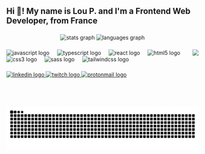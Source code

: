 <h2 align="left">Hi 👋! My name is Lou P. and I'm a Frontend Web Developer, from France</h2>

###

<div align="center">
  <img src="https://github-readme-stats.vercel.app/api?username=loumorganrene&hide_title=false&hide_rank=true&show_icons=true&include_all_commits=false&count_private=true&disable_animations=false&theme=tokyonight&locale=en&hide_border=false" height="150" alt="stats graph"  />
  <img src="https://github-readme-stats.vercel.app/api/top-langs?username=loumorganrene&locale=en&hide_title=false&layout=compact&card_width=320&langs_count=5&theme=tokyonight&hide_border=false" height="150" alt="languages graph"  />
</div>

###

<img align="right" height="150" src="https://dam.malt.com/6f667ce9-7d08-4f64-baa3-bc36580120fa?gravity=face&func=face&face_margin=70&w=440&h=440&force_format=webp"  />

###

<div align="left">
  <img src="https://cdn.jsdelivr.net/gh/devicons/devicon/icons/javascript/javascript-original.svg" height="30" alt="javascript logo"  />
  <img width="12" />
  <img src="https://cdn.jsdelivr.net/gh/devicons/devicon/icons/typescript/typescript-original.svg" height="30" alt="typescript logo"  />
  <img width="12" />
  <img src="https://cdn.jsdelivr.net/gh/devicons/devicon/icons/react/react-original.svg" height="30" alt="react logo"  />
  <img width="12" />
  <img src="https://cdn.jsdelivr.net/gh/devicons/devicon/icons/html5/html5-original.svg" height="30" alt="html5 logo"  />
  <img width="12" />
  <img src="https://cdn.jsdelivr.net/gh/devicons/devicon/icons/css3/css3-original.svg" height="30" alt="css3 logo"  />
  <img width="12" />
  <img src="https://cdn.jsdelivr.net/gh/devicons/devicon/icons/sass/sass-original.svg" height="30" alt="sass logo"  />
  <img width="12" />
  <img src="https://cdn.jsdelivr.net/gh/devicons/devicon/icons/tailwindcss/tailwindcss-original.svg" height="30" alt="tailwindcss logo"  />
  <img width="12" />
</div>

###

<div align="left">
  <a href="https://www.linkedin.com/in/lou-pierre/">
    <img src="https://img.shields.io/static/v1?message=LinkedIn&logo=linkedin&label=&color=0077B5&logoColor=white&labelColor=&style=for-the-badge" alt="linkedin logo" height="35">
  </a>
  <a href="https://www.twitch.tv/bleulou">
    <img src="https://img.shields.io/static/v1?message=Twitch&logo=twitch&label=&color=9146FF&logoColor=white&labelColor=&style=for-the-badge" alt="twitch logo" height="35">
  </a>
  <a href="mailto:loumorgan@protonmail.com">
    <img src="https://img.shields.io/static/v1?message=Protonmail&logo=Protonmail&label=&color=6D4AFF&logoColor=white&labelColor=&style=for-the-badge" alt="protonmail logo" height="35">
  </a>

</div>

###

<br clear="both">

<img src="https://raw.githubusercontent.com/loumorganrene/loumorganrene/output/snake.svg" alt="Snake animation" />

###

